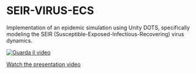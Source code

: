 # SEIR-VIRUS-ECS
 Implementation of an epidemic simulation using Unity DOTS, specifically modeling the SEIR (Susceptible-Exposed-Infectious-Recovering) virus dynamics.

[![Guarda il video](https://img.youtube.com/vi/fIzTxpLmlbc/0.jpg)](https://www.youtube.com/watch?v=example_video_id)

[Watch the presentation video](https://www.youtube.com/watch?v=fIzTxpLmlbc)
